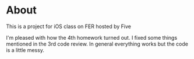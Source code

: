 # About
This is a project for iOS class on FER hosted by Five

I'm pleased with how the 4th homework turned out. I fixed some things 
mentioned in the 3rd code review. In general everything works but the code 
is a little messy. 
